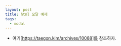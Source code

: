 ```yaml
---
layout: post
title: html 모달 예제
tags:
  - modal
---
```


- 여기[https://taegon.kim/archives/10088]를 참조하자.
